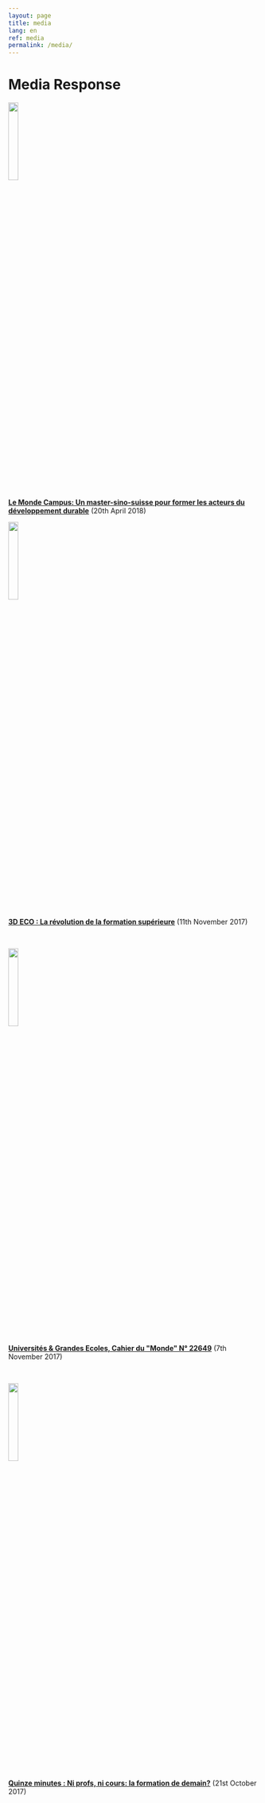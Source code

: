 ```yaml
---
layout: page
title: media
lang: en
ref: media
permalink: /media/
---
```



# Media Response

<a href="http://www.lemonde.fr/campus/article/2018/04/20/un-master-sino-suisse-pour-former-les-acteurs-du-developpement-durable_5288057_4401467.html"  target="_blank"><img src="https://upload.wikimedia.org/wikipedia/commons/thimb/4/43/Le_Monde.svg/500px-Le_Monde.svg.png" width="20%"></a>

**<a href = "http://www.lemonde.fr/campus/article/2018/04/20/un-master-sino-suisse-pour-former-les-acteurs-du-developpement-durable_5288057_4401467.html">Le Monde Campus: Un master-sino-suisse pour former les acteurs du développement durable</a>** (20th April 2018)

<a href="http://www.lemanbleu.ch/replay/video.html?VideoID=33567" target="_blank"><img src="https://upload.wikimedia.org/wikipedia/commons/e/e5/Lemanbleu.jpg" width="20%"></a>

**<a href = "http://www.lemanbleu.ch/replay/video.html?VideoID=33567" target="_blank">3D ECO : La révolution de la formation supérieure</a>** (11th November 2017)

<br>

<a href="{{ site.baseurl }}/documents/GTI-Dossier-Le-Monde.png" target="_blank"><img src="https://upload.wikimedia.org/wikipedia/commons/thumb/4/43/Le_Monde.svg/500px-Le_Monde.svg.png" width="20%"></a>


**<a href = "{{ site.baseurl }}/documents/GTI-Dossier-Le-Monde.png">Universités & Grandes Ecoles, Cahier du "Monde" N° 22649</a>** (7th November 2017)

<br>

<a href="https://www.rts.ch/play/radio/quinze-minutes/audio/quinze-minutes-ni-profs-ni-cours-la-formation-de-demain?id=8998396&station=a9e7621504c6959e35c3ecbe7f6bed0446cdf8da" target="_blank"><img src="https://upload.wikimedia.org/wikipedia/commons/thumb/8/85/Radio_T%C3%A9l%C3%A9vision_Suisse_2011_logo.svg/500px-Radio_T%C3%A9l%C3%A9vision_Suisse_2011_logo.svg.png" width="20%"></a>

**<a href = "https://www.rts.ch/play/radio/quinze-minutes/audio/quinze-minutes-ni-profs-ni-cours-la-formation-de-demain?id=8998396&station=a9e7621504c6959e35c3ecbe7f6bed0446cdf8da" target="_blank" >Quinze minutes : Ni profs, ni cours: la formation de demain?</a>** (21st October 2017)

